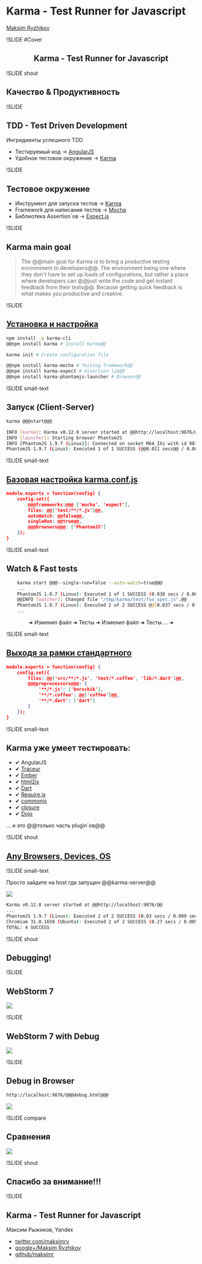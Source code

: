 # Karma - Test Runner for Javascript

[Maksim Ryzhikov](https://plus.google.com/+MaksimRyzhikov)

!SLIDE #Cover

<h2 class="subject">
    <center>
        Karma - Test Runner for Javascript
    </center>
</h2>

!SLIDE shout

## Качество & Продуктивность

!SLIDE

## TDD - Test Driven Development

Ингредиенты успешного TDD

- Тестируемый код → [AngularJS](http://angularjs.org/)
- Удобное тестовое окружение → [Karma](http://karma-runner.github.io/0.12/index.html)

!SLIDE

## Тестовое окружение

- Инструмент для запуска тестов → [Karma](http://karma-runner.github.io/0.12/index.html)
- Framework для написания тестов → [Mocha](http://visionmedia.github.io/mocha/)
- Библиотека Assertion`ов → [Expect.js](https://github.com/LearnBoost/expect.js)

!SLIDE

## Karma main goal

> The @@main goal for Karma is to bring a productive testing environment to developers@@.
The environment being one where they don`t have to set up loads of configurations, but rather a place where developers can @@just write the code and get instant feedback from their tests@@. Because getting quick feedback is what makes you productive and creative.

!SLIDE

## [Установка и настройка](http://karma-runner.github.io/0.12/intro/configuration.html)

```sh
npm install -g karma-cli
@@npm install karma # Install Karma@@

karma init # Create configuration file

@@npm install karma-mocha # Testing framework@@
@@npm install karma-expect # Assertion lib@@
@@npm install karma-phantomjs-launcher # Browser@@
```

!SLIDE small-text

## Запуск (Client-Server)

```sh
karma @@@start@@@

INFO [karma]: Karma v0.12.0 server started at @@http://localhost:9876/@@
INFO [launcher]: Starting browser PhantomJS
INFO [PhantomJS 1.9.7 (Linux)]: Connected on socket M64_IXz with id 98199717
PhantomJS 1.9.7 (Linux): Executed 1 of 1 SUCCESS (@@0.011 secs@@ / 0.003 secs)
```

!SLIDE small-text

## [Базовая настройка karma.conf.js](http://karma-runner.github.io/0.12/config/configuration-file.html)

```json
module.exports = function(config) {
    config.set({
        @@@frameworks:@@@ ['mocha', 'expect'],
        files: @@['test/**/*.js']@@,
        autoWatch: @@false@@,
        singleRun: @@true@@,
        @@@browsers@@@: ['PhantomJS']
    });
}
```

!SLIDE small-text

## Watch & Fast tests

```sh
    karma start @@@--single-run=false --auto-watch=true@@@
    ...
    PhantomJS 1.9.7 (Linux): Executed 1 of 1 SUCCESS (0.038 secs / 0.005 secs)
    @@INFO [watcher]: Changed file "/tmp/karma/test/foo_spec.js".@@
    PhantomJS 1.9.7 (Linux): Executed 2 of 2 SUCCESS @@(0.037 secs / 0.006 secs)@@
    ...
```
<center>
    <p class="note">
        ➜  Изменил файл ➜  Тесты  ➜  Изменил файл ➜  Тесты ... ➜
    </p>
</center>

!SLIDE small-text

## [Выходя за рамки стандартного](http://karma-runner.github.io/0.12/config/preprocessors.html)

```json
module.exports = function(config) {
    config.set({
        files: @@['src/**/*.js', 'test/*.coffee', 'lib/*.dart']@@,
        @@@preprocessors@@@: {
            '**/*.js': ['borschik'],
            '**/*.coffee': @@['coffee']@@,
            '**/*.dart': ['dart']
        }
    });
}
```

!SLIDE small-text

## Karma уже умеет тестировать:

 + ✔ AngularJS
 + ✔ [Traceur](https://github.com/karma-runner/karma-traceur-preprocessor)
 + ✔ [Ember](https://github.com/karma-runner/karma-ember-preprocessor)
 + ✔ [html2js](https://github.com/karma-runner/karma-html2js-preprocessor)
 + ✔ [Dart](https://github.com/karma-runner/karma-dart)
 + ✔ [Require.js](https://github.com/karma-runner/karma-requirejs)
 + ✔ [commonjs](https://github.com/karma-runner/karma-commonjs)
 + ✔ [closure](https://github.com/karma-runner/karma-closure)
 + ✔ [Dojo](https://github.com/karma-runner/karma-dojo)

... и это @@только часть plugin`ов@@

!SLIDE shout

## [Any Browsers, Devices, OS](http://karma-runner.github.io/0.12/config/configuration-file.html)

!SLIDE small-text

Просто зайдите на host где запущен @@karma-server@@

![](img/karma-connect.png)

```sh
Karma v0.12.0 server started at @@http://localhost:9876/@@
...
PhantomJS 1.9.7 (Linux): Executed 2 of 2 SUCCESS (0.03 secs / 0.009 secs)
Chromium 31.0.1650 (Ubuntu): Executed 2 of 2 SUCCESS (0.27 secs / 0.009 secs)
TOTAL: 4 SUCCESS
```

!SLIDE shout

## Debugging!

!SLIDE

## WebStorm 7
![](img/karma-webstorm.png)

!SLIDE

## WebStorm 7 with Debug

![](img/karma-debug.png)

!SLIDE

## Debug in Browser

```sh
http://localhost:9876/@@@debug.html@@@
```

![](img/karma-html-debug.png)

!SLIDE compare

## Сравнения

![](img/karma-compare.png)

!SLIDE shout

## Спасибо за внимание!!!

!SLIDE

## Karma - Test Runner for Javascript

Максим Рыжиков, Yandex

- [twitter.com/maksimrv](https://twitter.com/maksimrv)
- [google+/Maksim Ryzhikov](https://plus.google.com/+MaksimRyzhikov)
- [github/maksimr](https://github.com/maksimr)
